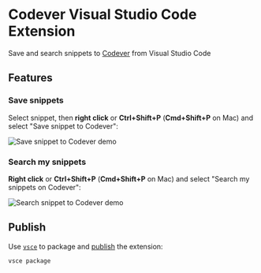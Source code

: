# Codever Visual Studio Code Extension

Save and search snippets to [Codever](https://www.codever.land) from Visual Studio Code

## Features

### Save snippets

Select snippet, then **right click** or **Ctrl+Shift+P** (**Cmd+Shift+P** on Mac) and select "Save snippet to Codever":

![Save snippet to Codever demo](https://i.ibb.co/hZS8vzx/codever-vscode-extension-save-snippet-800x457.gif)

### Search my snippets

**Right click** or **Ctrl+Shift+P** (**Cmd+Shift+P** on Mac) and select "Search my snippets on Codever":

![Search snippet to Codever demo](https://i.ibb.co/PTyNfGT/codever-vscode-extension-search-snippet-800x457.gif)

## Publish

Use [`vsce`](https://vscode-docs.readthedocs.io/en/latest/tools/vscecli/) to package and [publish](https://code.visualstudio.com/api/working-with-extensions/publishing-extension) the extension:

```shell
vsce package
```
